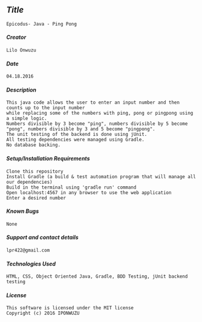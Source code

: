 ## _Title_
	Epicodus- Java - Ping Pong
	
#### _Creator_
	Lilo Onwuzu 
	
#### _Date_
	04.18.2016

#### _Description_
	This java code allows the user to enter an input number and then counts up to the input number
  	while replacing some of the numbers with ping, pong or pingpong using a simple logic. 
  	Numbers divisible by 3 become "ping", numbers divisible by 5 become "pong", numbers divisible by 3 and 5 become "pingpong".
	The unit testing of the backend is done using jUnit. 
	All testing dependencies were managed using Gradle. 
	No database backing.

#### _Setup/Installation Requirements_	 
	Clone this repository
	Install Gradle (a build & test automation program that will manage all our dependencies)
	Build in the terminal using 'gradle run' command
 	Open localhost:4567 in any browser to use the web application
	Enter a desired number

#### _Known Bugs_
 	None

#### _Support and contact details_
	lpr422@gmail.com
	
#### _Technologies Used_
	HTML, CSS, Object Oriented Java, Gradle, BDD Testing, jUnit backend testing

#### _License_
	This software is licensed under the MIT license
	Copyright (c) 2016 IPONWUZU


